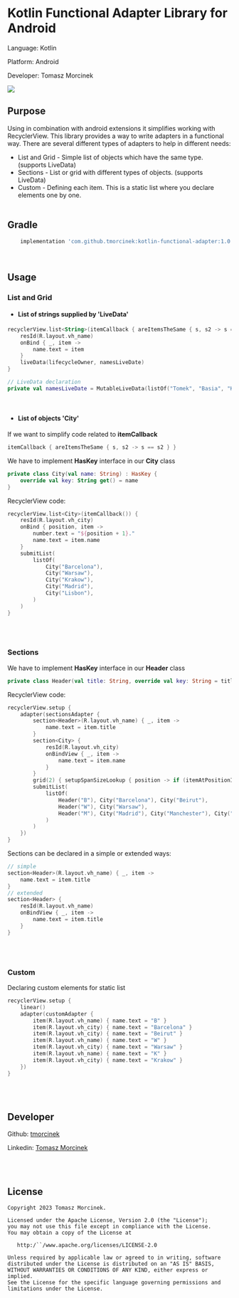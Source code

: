 # Kotlin Functional Adapter Library for Android

<p>Language:   Kotlin</p>
<p>Platform:   Android</p>
<p>Developer:  Tomasz Morcinek</p>

[![](https://jitpack.io/v/tmorcinek/kotlin-functional-adapter.svg)](https://jitpack.io/#tmorcinek/kotlin-functional-adapter)
<br>

## Purpose

Using in combination with android extensions it simplifies working with RecyclerView. This library provides a way to write adapters in a functional way. There
are several different types of adapters to help in different needs:

- List and Grid - Simple list of objects which have the same type. (supports LiveData)
- Sections - List or grid with different types of objects. (supports LiveData)
- Custom - Defining each item. This is a static list where you declare elements one by one.
  <br><br>

## Gradle

```groovy
    implementation 'com.github.tmorcinek:kotlin-functional-adapter:1.0'
```

<br>

## Usage <br>

### List and Grid <br>

- #### List of strings supplied by 'LiveData'

```kotlin
recyclerView.list<String>(itemCallback { areItemsTheSame { s, s2 -> s == s2 } }) {
    resId(R.layout.vh_name)
    onBind { _, item ->
        name.text = item
    }
    liveData(lifecycleOwner, namesLiveDate)
}

// LiveData declaration
private val namesLiveDate = MutableLiveData(listOf("Tomek", "Basia", "Kamil", "Krzysiu", "Karolina", "Beata"))
```

<br>

- #### List of objects 'City'

If we want to simplify code related to **itemCallback**

```kotlin
itemCallback { areItemsTheSame { s, s2 -> s == s2 } }
```

We have to implement **HasKey** interface in our **City** class

```kotlin
private class City(val name: String) : HasKey {
    override val key: String get() = name
}
```

RecyclerView code:

```kotlin
recyclerView.list<City>(itemCallback()) {
    resId(R.layout.vh_city)
    onBind { position, item ->
        number.text = "${position + 1}."
        name.text = item.name
    }
    submitList(
        listOf(
            City("Barcelona"),
            City("Warsaw"),
            City("Krakow"),
            City("Madrid"),
            City("Lisbon"),
        )
    )
}
```

<br><br>

### Sections <br>

We have to implement **HasKey** interface in our **Header** class

```kotlin
private class Header(val title: String, override val key: String = title) : HasKey
```

RecyclerView code:

```kotlin
recyclerView.setup {
    adapter(sectionsAdapter {
        section<Header>(R.layout.vh_name) { _, item ->
            name.text = item.title
        }
        section<City> {
            resId(R.layout.vh_city)
            onBindView { _, item ->
                name.text = item.name
            }
        }
        grid(2) { setupSpanSizeLookup { position -> if (itemAtPositionIsClass<Header>(position)) 2 else 1 } }
        submitList(
            listOf(
                Header("B"), City("Barcelona"), City("Beirut"),
                Header("W"), City("Warsaw"),
                Header("M"), City("Madrid"), City("Manchester"), City("Milan"), City("Moscow"),
            )
        )
    })
}
```

Sections can be declared in a simple or extended ways:

```kotlin
// simple
section<Header>(R.layout.vh_name) { _, item ->
    name.text = item.title
}
// extended
section<Header> {
    resId(R.layout.vh_name)
    onBindView { _, item ->
        name.text = item.title
    }
}
```

<br><br>

### Custom <br>

Declaring custom elements for static list

```kotlin
recyclerView.setup {
    linear()
    adapter(customAdapter {
        item(R.layout.vh_name) { name.text = "B" }
        item(R.layout.vh_city) { name.text = "Barcelona" }
        item(R.layout.vh_city) { name.text = "Beirut" }
        item(R.layout.vh_name) { name.text = "W" }
        item(R.layout.vh_city) { name.text = "Warsaw" }
        item(R.layout.vh_name) { name.text = "K" }
        item(R.layout.vh_city) { name.text = "Krakow" }
    })
}
```

<br><br>

## Developer

<p>Github:    <a href="https://github.com/tmorcinek">tmorcinek</a></p>
<p>Linkedin:  <a href="https://www.linkedin.com/in/tmorcinek/">Tomasz Morcinek</a></p> 
<br><br>

## License

    Copyright 2023 Tomasz Morcinek.

    Licensed under the Apache License, Version 2.0 (the "License");
    you may not use this file except in compliance with the License.
    You may obtain a copy of the License at

       http:/``/www.apache.org/licenses/LICENSE-2.0

    Unless required by applicable law or agreed to in writing, software
    distributed under the License is distributed on an "AS IS" BASIS,
    WITHOUT WARRANTIES OR CONDITIONS OF ANY KIND, either express or implied.
    See the License for the specific language governing permissions and
    limitations under the License.
